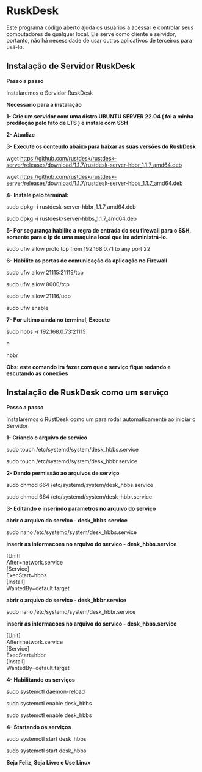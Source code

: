 # RuskDesk

Este programa código aberto ajuda os usuários a acessar e controlar seus computadores de qualquer local. Ele serve como cliente e servidor, portanto, não há necessidade de usar outros aplicativos de terceiros para usá-lo.


## Instalação de Servidor RuskDesk

**Passo a passo**
 
Instalaremos o Servidor RuskDesk

**Necessario para a instalação**

**1- Crie um servidor com uma distro UBUNTU SERVER 22.04 ( foi a minha predileção pelo fato de LTS ) e instale com SSH**

**2- Atualize**

**3- Execute os conteudo abaixo para baixar as suas versões do RuskDesk**

  wget https://github.com/rustdesk/rustdesk-server/releases/download/1.1.7/rustdesk-server-hbbr_1.1.7_amd64.deb
  
  wget https://github.com/rustdesk/rustdesk-server/releases/download/1.1.7/rustdesk-server-hbbs_1.1.7_amd64.deb
  
**4- Instale pelo terminal:**

  sudo dpkg -i rustdesk-server-hbbr_1.1.7_amd64.deb
  
  sudo dpkg -i rustdesk-server-hbbs_1.1.7_amd64.deb
  
**5- Por segurança habilite a regra de entrada do seu firewall para o SSH, somente para o ip de uma maquina local que ira administrá-lo.**

  sudo ufw allow proto tcp from 192.168.0.71 to any port 22
  
**6- Habilite as portas de comunicação da aplicação no Firewall**

  sudo ufw allow 21115:21119/tcp
  
  sudo ufw allow 8000/tcp
  
  sudo ufw allow 21116/udp
  
  sudo ufw enable

**7- Por ultimo ainda no terminal, Execute**

  sudo hbbs -r 192.168.0.73:21115
  
  e
  
  hbbr
  
**Obs: este comando ira fazer com que o serviço fique rodando e escutando as conexões**

## Instalação de RuskDesk como um serviço

**Passo a passo**

Instalaremos o RustDesk como um para rodar automaticamente ao iniciar o Servidor

**1- Criando o arquivo de servico**

sudo touch /etc/systemd/system/desk_hbbs.service

sudo touch /etc/systemd/system/desk_hbbr.service

**2- Dando permissão ao arquivos de serviço**

sudo chmod 664 /etc/systemd/system/desk_hbbs.service

sudo chmod 664 /etc/systemd/system/desk_hbbr.service

**3- Editando e inserindo parametros no arquivo do serviço**

  **abrir o arquivo do servico - desk_hbbs.service**
 
sudo nano /etc/systemd/system/desk_hbbs.service

  **inserir as informacoes no arquivo do servico - desk_hbbs.service**
  
[Unit]<br />
After=network.service<br />
[Service]<br />
ExecStart=hbbs<br />
[Install]<br />
WantedBy=default.target<br />

 **abrir o arquivo do servico - desk_hbbr.service**
 
sudo nano /etc/systemd/system/desk_hbbr.service

  **inserir as informacoes no arquivo do servico - desk_hbbs.service**
  
[Unit]<br />
After=network.service<br />
[Service]<br />
ExecStart=hbbr<br />
[Install]<br />
WantedBy=default.target<br />

**4- Habilitando os serviços**

sudo systemctl daemon-reload

sudo systemctl enable desk_hbbs

sudo systemctl enable desk_hbbs



**4- Startando os serviços**

sudo systemctl start desk_hbbs

sudo systemctl start desk_hbbs




**Seja Feliz, Seja Livre e Use Linux**
